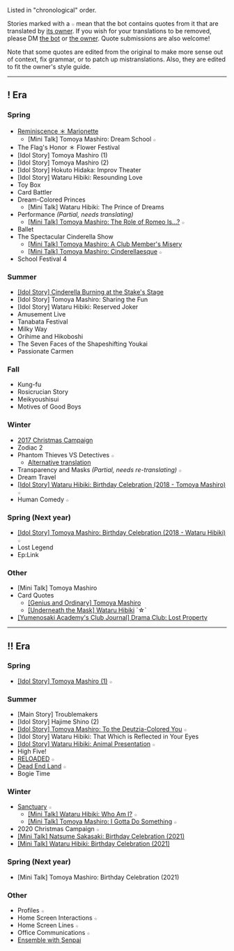Listed in "chronological" order.

Stories marked with a `☆` mean that the bot contains quotes from it that are translated by [its owner](https://twitter.com/riamuyumemi). If you wish for your translations to be removed, please DM [the bot](https://twitter.com/wttm_qtbots) or [the owner](https://twitter.com/riamuyumemi). Quote submissions are also welcome!

Note that some quotes are edited from the original to make more sense out of context, fix grammar, or to patch up mistranslations. Also, they are edited to fit the owner's style guide.

---

## ! Era

### Spring

- [Reminiscence ＊ Marionette](https://twitter.com/bluefilaments/status/1447620230637883396)
  - [Mini Talk] Tomoya Mashiro: Dream School `☆`
- The Flag's Honor ＊ Flower Festival
- [Idol Story] Tomoya Mashiro (1)
- [Idol Story] Tomoya Mashiro (2)
- [Idol Story] Hokuto Hidaka: Improv Theater
- [Idol Story] Wataru Hibiki: Resounding Love
- Toy Box
- Card Battler
- Dream-Colored Princes
  - [Mini Talk] Wataru Hibiki: The Prince of Dreams
- Performance *(Partial, needs translating)*
  - [[Mini Talk] Tomoya Mashiro: The Role of Romeo Is...?](https://twitter.com/riamuyumemi/status/1392840815416803330) `☆`
- Ballet
- The Spectacular Cinderella Show
  - [[Mini Talk] Tomoya Mashiro: A Club Member's Misery](https://twitter.com/yuki_rurikawa/status/883732152176656384)
  - [[Mini Talk] Tomoya Mashiro: Cinderellaesque](https://watatomo.github.io/tl/post/the_spectacular_cinderella_show/mini_talk/tomoya/2/) `☆`
- School Festival 4

### Summer

- [[Idol Story] Cinderella Burning at the Stake's Stage](https://watatomo.github.io/tl/post/idol_story/tomoya/cinderella_burning_at_the_stake's_stage/)
- [Idol Story] Tomoya Mashiro: Sharing the Fun
- [Idol Story] Wataru Hibiki: Reserved Joker
- Amusement Live
- Tanabata Festival
- Milky Way
- Orihime and Hikoboshi
- The Seven Faces of the Shapeshifting Youkai
- Passionate Carmen

### Fall

- Kung-fu
- Rosicrucian Story
- Meikyoushisui
- Motives of Good Boys

### Winter

- [2017 Christmas Campaign](https://ensemble-stars.fandom.com/wiki/2017_Christmas_Campaign)
- Zodiac 2
- Phantom Thieves VS Detectives `☆`
  - [Alternative translation](https://minashirosoushi.tumblr.com/tagged/enstars-tl)
- Transparency and Masks *(Partial, needs re-translating)* `☆`
- Dream Travel
- [[Idol Story] Wataru Hibiki: Birthday Celebration (2018 - Tomoya Mashiro)](https://twitter.com/riamuyumemi/status/1363141364880318466) `☆`
- Human Comedy `☆`

### Spring (Next year)

- [[Idol Story] Tomoya Mashiro: Birthday Celebration (2018 - Wataru Hibiki)](https://twitter.com/riamuyumemi/status/1376187326309670920) `☆`
- Lost Legend
- Ep:Link

### Other

- [Mini Talk] Tomoya Mashiro
- Card Quotes
  - [[Genius and Ordinary] Tomoya Mashiro](https://ensemble-stars.fandom.com/wiki/(Genius_and_Ordinary)_Tomoya_Mashiro)
  - [[Underneath the Mask] Wataru Hibiki](https://ensemble-stars.fandom.com/wiki/(Underneath_the_Mask)_Wataru_Hibiki) `☆`
- [[Yumenosaki Academy's Club Journal] Drama Club: Lost Property](https://bethygauw.tumblr.com/post/146994521288/12-enstars-dengeki-girls-style-july-2016)

---

## !! Era

### Spring

- [[Idol Story] Tomoya Mashiro (1)](https://watatomo.github.io/tl/post/idol_story/tomoya/1) `☆`

### Summer

- [Main Story] Troublemakers
- [Idol Story] Hajime Shino (2)
- [[Idol Story] Tomoya Mashiro: To the Deutzia-Colored You](https://watatomo.github.io/tl/post/idol_story/tomoya/to_the_deutzia-colored_you/) `☆`
- [Idol Story] Wataru Hibiki: That Which is Reflected in Your Eyes
- [[Idol Story] Wataru Hibiki: Animal Presentation](https://watatomo.github.io/tl/post/idol_story/wataru/animal_presentation) `☆`
- High Five!
- [RELOADED](https://watatomo.github.io/tl/post/reloaded/) `☆`
- [Dead End Land](https://watatomo.github.io/tl/post/dead_end_land/) `☆`
- Bogie Time

### Winter
- [Sanctuary](https://watatomo.github.io/tl/post/sanctuary) `☆`
  - [[Mini Talk] Wataru Hibiki: Who Am I?](https://watatomo.github.io/tl/post/sanctuary/mini_talk/wataru/2) `☆`
  - [[Mini Talk] Tomoya Mashiro: I Gotta Do Something](https://watatomo.github.io/tl/post/sanctuary/mini_talk/tomoya/2) `☆`
- 2020 Christmas Campaign `☆`
- [[Mini Talk] Natsume Sakasaki: Birthday Celebration (2021)](https://bellatranslates.dreamwidth.org/24791.html)
- [[Mini Talk] Wataru Hibiki: Birthday Celebration (2021)](https://twitter.com/iridesenescence/status/1363200151783837700)

### Spring (Next year)
- [Mini Talk] Tomoya Mashiro: Birthday Celebration (2021)

### Other

- Profiles `☆`
- Home Screen Interactions `☆`
- Home Screen Lines `☆`
- Office Communications `☆`
- [Ensemble with Senpai](https://fortunebanquet.tumblr.com/post/656822562928640000/ensemble-with-senpaiwataru-tomoya)
